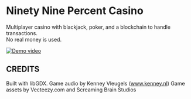 # Ninety Nine Percent Casino

Multiplayer casino with blackjack, poker, and a blockchain to handle transactions.  
No real money is used.

[![Demo video](https://img.youtube.com/idnHqoDVcrE&t=1s/0.jpg)](https://www.youtube.com/watch?v=idnHqoDVcrE&t=1s)
## CREDITS

Built with libGDX.
Game audio by Kenney Vleugels (www.kenney.nl)
Game assets by Vecteezy.com and Screaming Brain Studios